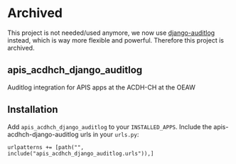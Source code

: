 # Archived

This project is not needed/used anymore, we now use
[django-auditlog](https://pypi.org/project/django-auditlog/) instead, which is
way more flexible and powerful. Therefore this project is archived.

## apis_acdhch_django_auditlog

Auditlog integration for APIS apps at the ACDH-CH at the OEAW

## Installation

Add `apis_acdhch_django_auditlog` to your `INSTALLED_APPS`.
Include the apis-acdhch-django-auditlog urls in your `urls.py`:
```
urlpatterns += [path("", include("apis_acdhch_django_auditlog.urls")),]
```

